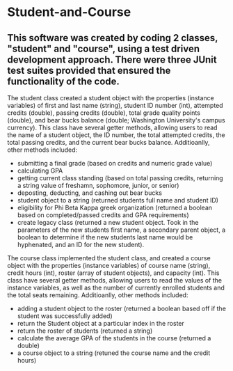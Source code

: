 # Student-and-Course
This software was created by coding 2 classes, "student" and "course", using a test driven development approach. There were three JUnit test suites provided that ensured the functionality of the code.
----------------------------------------------------------------------------------------------------------------------------------------------------------------------------------------------
  The student class created a student object with the properties (instance variables) of first and last name (string), student ID number (int), attempted credits (double), passing credits (double), total grade quality points (double), and bear bucks balance (double; Washington University's campus currency). This class have several getter methods, allowing users to read the name of a student object, the ID number, the total attempted credits, the total passing credits, and the current bear bucks balance. Additioanlly, other methods included: 
- submitting a final grade (based on credits and numeric grade value)
- calculating GPA
- getting current class standing (based on total passing credits, returning a string value of freshamn, sophomore, junior, or senior)
- deposting, deducting, and cashing out bear bucks
- student object to a string (returned students full name and student ID)
- eligibility for Phi Beta Kappa greek organization (returned a boolean based on completed/passed credits and GPA requirements)
- create legacy class (returned a new student object. Took in the parameters of the new students first name, a secondary parent object, a boolean to determine if the new students last name would be hyphenated, and an ID for the new student).

The course class implemented the student class, and created a course object with the properties (instance variables) of course name (string), credit hours (int), roster (array of student objects), and capacity (int). This class have several getter methods, allowing users to read the values of the instance variables, as well as the number of currently enrolled students and the total seats remaining. Additioanlly, other methods included:
- adding a student object to the roster (returned a boolean based off if the student was successfully added)
- return the Student object at a particular index in the roster
- return the roster of students (returned a string)
- calculate the average GPA of the students in the course (returned a double)
- a course object to a string (retuned the course name and the credit hours)
